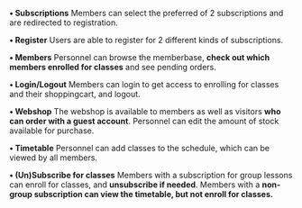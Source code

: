 
__• Subscriptions__ Members can select the preferred of 2 subscriptions and are redirected to registration.

__• Register__ Users are able to register for 2 different kinds of subscriptions.

__• Members__ Personnel can browse the memberbase, __check out which members enrolled for classes__ and see pending orders.

__• Login/Logout__ Members can login to get access to enrolling for classes and their shoppingcart, and logout.

__• Webshop__ The webshop is available to members as well as visitors __who can order with a guest account__. Personnel can edit the amount of stock available for purchase.

__• Timetable__ Personnel can add classes to the schedule, which can be viewed by all members.

__• (Un)Subscribe for classes__ Members with a subscription for group lessons can enroll for classes, and __unsubscribe if needed__. Members with a __non-group subscription can view the timetable, but not enroll for classes.__
